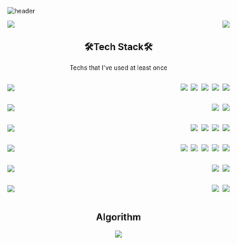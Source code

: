 ![header](https://capsule-render.vercel.app/api?type=waving&color=gradient&height=200&fontAlign=70&fontAlignV=35&section=header&text=5angjaeKim&fontSize=75)

<div align="center" style="display:flex; justify-content: space-between; align-items: center;">
    <img src="https://github-readme-stats.vercel.app/api?username=5angjae">
    <img src="https://github-readme-stats.vercel.app/api/top-langs/?username=5angjae&layout=compact">
</div>

<h2 align="center">
    🛠️Tech Stack🛠️
</h2>
<p align="center">
    Techs that I've used at least once
</p>
<div>
    <div style="display:flex; justify-content: space-between; align-items: center;">
        <p align="center" style="line-height:1;">
            <img src="https://img.shields.io/badge/Language-ffffff?style=for-the-badge&logo=python123&logoColor=white"/>
        </p>
        <p align="center" style="line-height:1;">
            <img src="https://img.shields.io/badge/Python-3766AB?style=for-the-badge&logo=Python&logoColor=white"/></a>&nbsp <img src="https://img.shields.io/badge/C Sharp-239120?style=for-the-badge&logo=C Sharp&logoColor=white"/></a>&nbsp <img src="https://img.shields.io/badge/Java-007396?style=for-the-badge&logo=Java&logoColor=white"/></a>&nbsp <img src="https://img.shields.io/badge/C-A8B9CC?style=for-the-badge&logo=C&logoColor=white"/></a>&nbsp <img src="https://img.shields.io/badge/C++-00599C?style=for-the-badge&logo=C++&logoColor=white"/>
        </p>
    </div>
    <div style="display:flex; justify-content: space-between; align-items: center;">
        <p align="center" style="line-height:1;">
            <img src="https://img.shields.io/badge/Backend-ffffff?style=for-the-badge&logo=python123&logoColor=white"/>
        </p>
        <p align="center" style="line-height:1;">
            <img src="https://img.shields.io/badge/ASP.NET Core-512BD4?style=for-the-badge&logo=.NET&logoColor=white"/></a>&nbsp <img src="https://img.shields.io/badge/Django-092E20?style=for-the-badge&logo=Django&logoColor=white"/>
        </p>
    </div>
    <div style="display:flex; justify-content: space-between; align-items: center;">
        <p align="center" style="line-height:1;">
            <img src="https://img.shields.io/badge/Frontend-ffffff?style=for-the-badge&logo=python123&logoColor=white"/>
        </p>
        <p align="center" style="line-height:1;">
            <img src="https://img.shields.io/badge/HTML5-E34F26?style=for-the-badge&logo=HTML5&logoColor=white"/></a>&nbsp <img src="https://img.shields.io/badge/CSS3-1572B6?style=for-the-badge&logo=CSS3&logoColor=white"/></a>&nbsp <img src="https://img.shields.io/badge/JavaScript-F7DF1E?style=for-the-badge&logo=JavaScript&logoColor=white"/></a>&nbsp <img src="https://img.shields.io/badge/Vue.js-4FC08D?style=for-the-badge&logo=Vue.js&logoColor=white"/>
        </p>
    </div>
    <div style="display:flex; justify-content: space-between; align-items: center;">
        <p align="center" style="line-height:1;">
            <img src="https://img.shields.io/badge/Tools-ffffff?style=for-the-badge&logo=python123&logoColor=white"/>
        </p>
        <p align="center" style="line-height:1;">
            <img src="https://img.shields.io/badge/Git-F05032?style=for-the-badge&logo=Git&logoColor=white"/></a>&nbsp <img src="https://img.shields.io/badge/Jira-0052CC?style=for-the-badge&logo=JiraSoftware&logoColor=white"/></a>&nbsp <img src="https://img.shields.io/badge/Visual Studio-5C2D91?style=for-the-badge&logo=VisualStudio&logoColor=white"/></a>&nbsp <img src="https://img.shields.io/badge/VSCode-007acc?style=for-the-badge&logo=VisualStudioCode&logoColor=white"/></a>&nbsp <img src="https://img.shields.io/badge/pycharm-000000?style=for-the-badge&logo=PyCharm&logoColor=white"/>
        </p>
    </div>
    <div style="display:flex; justify-content: space-between; align-items: center;">
        <p align="center" style="line-height:1;">
            <img src="https://img.shields.io/badge/DevOps-ffffff?style=for-the-badge&logo=python123&logoColor=white"/>
        </p>
        <p align="center" style="line-height:1;">
            <img src="https://img.shields.io/badge/AWS RDS-3383C8?style=for-the-badge&logo=AmazonAWS&logoColor=white"/></a>&nbsp <img src="https://img.shields.io/badge/AWS ELASTIC BEANSTALK-789E3F?style=for-the-badge&logo=AmazonAWS&logoColor=white"/>
        </p>
    </div>
	<div style="display:flex; justify-content: space-between; align-items: center;">
        <p align="center" style="line-height:1;">
            <img src="https://img.shields.io/badge/others-ffffff?style=for-the-badge&logo=python123&logoColor=white"/>
        </p>
        <p align="center" style="line-height:1;">
            <img src="https://img.shields.io/badge/MYSQL-4479a1?style=for-the-badge&logo=MySQL&logoColor=white"/></a>&nbsp <img src="https://img.shields.io/badge/Unity-000000?style=for-the-badge&logo=Unity&logoColor=white"/>
        </p>
    </div>
</div>

<h2 align="center">
    Algorithm
</h2>

<div align="center">
    <img src="http://mazassumnida.wtf/api/v2/generate_badge?boj=sangjea5">
</div>


